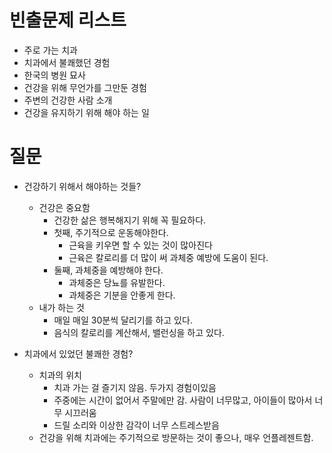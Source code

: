 
# 빈출문제 리스트
- 주로 가는 치과
- 치과에서 불쾌했던 경험
- 한국의 병원 묘사
- 건강을 위해 무언가를 그만둔 경험
- 주변의 건강한 사람 소개
- 건강을 유지하기 위해 해야 하는 일

# 질문
- 건강하기 위해서 해야하는 것들?
	- 건강은 중요함
		- 건강한 삶은 행복해지기 위해 꼭 필요하다.
		- 첫째, 주기적으로 운동해야한다.
			- 근육을 키우면 할 수 있는 것이 많아진다
			- 근육은 칼로리를 더 많이 써 과체중 예방에 도움이 된다.
		- 둘째, 과체중을 예방해야 한다.
			- 과체중은 당뇨를 유발한다.
			- 과체중은 기분을 안좋게 한다.
	- 내가 하는 것
		- 매일 매일 30분씩 달리기를 하고 있다.
		- 음식의 칼로리를 계산해서, 밸런싱을 하고 있다.

- 치과에서 있었던 불쾌한 경험?
	-  치과의 위치
		- 치과 가는 걸 즐기지 않음. 두가지 경험이있음
		- 주중에는 시간이 없어서 주말에만 감. 사람이 너무많고, 아이들이 많아서 너무 시끄러움
		- 드릴 소리와 이상한 감각이 너무 스트레스받음
	- 건강을 위해 치과에는 주기적으로 방문하는 것이 좋으나, 매우 언플레젠트함.